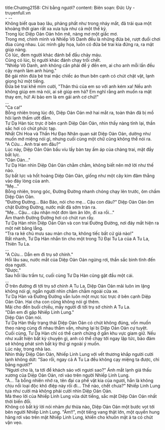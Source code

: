 title:Chương2158: Chỉ bằng ngươi?
content:
Biên soạn: Đức Uy - truyenfull.vn<br>- --<br>Không biết qua bao lâu, phảng phất như trong nháy mắt, đã trải qua một khoảng thời gian rất xa xưa tựa như cả một thế kỷ.<br>Trong lúc Diệp Oản Oản hôn mê, nàng mơ một giấc mơ.<br>Trong mơ, chính mình và Nhiếp Vô Danh đều là những đứa bé, rượt đuổi chơi đùa cùng nhau. Lúc mình gây họa, luôn có đứa bé trai kia đứng ra, ra mặt giúp nàng.<br>Có lúc, đem người khác đánh bể đầu chảy máu.<br>Cũng có lúc, bị người khác đánh chạy trối chết.<br>"Nhiếp Vô Danh, anh không cần phải để ý đến em, ai cho anh mỗi lần đều cậy mạnh làm anh hùng."<br>Bé gái nhìn đứa bé trai mặc chiếc áo thun bên cạnh có chút chật vật, lạnh giọng hừ một tiếng.<br>Đứa bé trai khẽ mỉm cười, "Thân thủ của em so với anh kém xa! Nếu anh không giúp em mà nói, ai sẽ giúp em hả? Em nghĩ rằng anh muốn ra mặt thay em, hứ! Ai bảo em là em gái anh cơ chứ!"<br>...<br>"Ca ca!"<br>Bỗng nhiên trong lúc đó, Diệp Oản Oản mở hai mắt ra, toàn thân đã bị mồ hôi lạnh thấm ướt đẫm.<br>Tư Dạ Hàn túc trực ở bên cạnh Diệp Oản Oản, nhìn thấy nàng tỉnh lại, thần sắc hơi có chút phức tạp.<br>Nhất Chi Hoa và Thần Hư Đạo Nhân quan sát Diệp Oản Oản, dường như muốn mở miệng nói gì, nhưng cuối cùng một chữ cũng không thể nói ra.<br>"A Cửu... Anh trai em đâu?"<br>Lúc này, Diệp Oản Oản bấu víu lấy bàn tay ấm áp của chàng trai, mặt đầy bất lực.<br>"Oản Oản..."<br>Tư Dạ Hàn nhìn Diệp Oản Oản chằm chằm, không biết nên mở lời như thế nào.<br>Sự bất lực và hốt hoảng Diệp Oản Oản, giống như một cây kim đâm thẳng vào đáy lòng của anh.<br>"Mẹ..."<br>Bỗng nhiên, trong góc, Đường Đường nhanh chóng chạy lên trước, ôm chầm Diệp Oản Oản.<br>"Đường Đường... Bảo Bảo, nói cho mẹ... Cậu con đâu?" Diệp Oản Oản ôm chặt Đường Đường, nước mắt đã sớm tràn ra.<br>"Mẹ... Cậu... cậu nhận một đơn làm ăn lớn, đi xa rồi..."<br>Âm thanh Đường Đường hơi có chút run rẩy.<br>Tư Dạ Hàn nhìn Diệp Oản Oản và con trai Đường Đường, nơi đáy mắt hiện ra một nét băng lẵng.<br>"Tra ra kẻ chủ mưu sau màn cho ta, không tiếc bất cứ giá nào!"<br>Rất nhanh, Tư Dạ Hàn nhắn tin cho một trong Tứ Đại Tu La của A Tu La, Thiên Tu La.<br>...<br>"A Cửu... Dẫn em đi trụ sở chính."<br>Hồi lâu sau, nước mắt của Diệp Oản Oản ngừng rơi, thần sắc bình tĩnh đến dọa người.<br>"Được."<br>Sau hồi lâu trầm tư, cuối cùng Tư Dạ Hàn cũng gật đầu một cái.<br>...<br>Ở trên đường đi tới trụ sở chính A Tu La, Diệp Oản Oản mãi luôn im lặng không nói gì, ngẩn người nhìn chằm chằm ngoài cửa xe.<br>Tư Dạ Hàn và Đường Đường vẫn luôn một mực túc trực ở bên cạnh Diệp Oản Oản. Hai cha con cũng không nói gì thêm.<br>Mãi cho đến buổi chiều, mấy người đi tới trụ sở chính A Tu La.<br>"Dẫn em đi gặp Nhiếp Linh Lung."<br>Diệp Oản Oản nói.<br>Tư Dạ Hàn thấy trạng thái Diệp Oản Oản có chút không đúng, vốn muốn theo nàng cùng đi nhau thẩm vấn, nhưng lại bị Diệp Oản Oản cự tuyệt.<br>Cuối cùng, Tư Dạ Hàn chỉ có thể canh chừng ở gần khu vực giam giữ. Nếu như xuất hiện bất kỳ chuyện gì, anh có thể chạy tới ngay lập tức, bảo đảm sẽ không phát sinh bất kỳ thứ gì ngoài ý muốn.<br>Lúc này, trong nhà lao.<br>Nhìn thấy Diệp Oản Oản, Nhiếp Linh Lung với vết thương khắp người cười lạnh không dứt: "Sao rồi, ngay cả A Tu La đều không cạy miệng ta được, chỉ bằng ngươi?"<br>"Ngươi cho là, ta tới để khách sáo với ngươi sao?" Ánh mắt lạnh giá thấu xương của Diệp Oản Oản, rơi vào trên người Nhiếp Linh Lung.<br>"A... Ta bỗng nhiên nhớ ra, tên đại ca phế vật kia của ngươi, hẳn là không chịu nổi loại độc khô điệp này rồi đi... Thế nào, chết chưa?" Nhiếp Linh Lung tựa như cười mà không phải cười nhìn Diệp Oản Oản.<br>Mà theo lời của Nhiếp Linh Lung vừa dứt tiếng, sắc mặt Diệp Oản Oản nhất thời biến đổi.<br>Không có bất kỳ lời nói nhảm dư thừa nào, Diệp Oản Oản một bước vọt tới bên người Nhiếp Linh Lung. "Ầm!!", một tiếng vang thật lớn, một quyền hung hăng rơi vào trên mặt Nhiếp Linh Lung, khiến cho khuôn mặt ả ta có chút vặn vẹo.